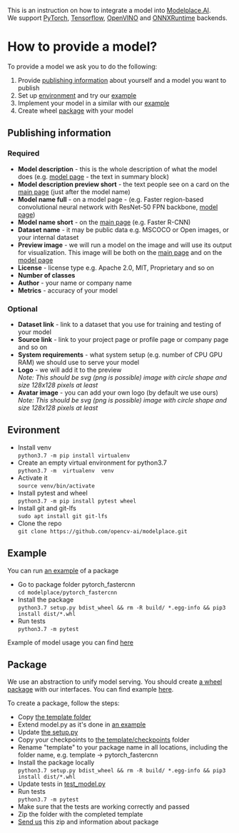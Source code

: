 This is an instruction on how to integrate a model into [Modelplace.AI](https://modelplace.ai/).  
We support [PyTorch](https://pytorch.org/), [Tensorflow](https://www.tensorflow.org/), [OpenVINO](https://docs.openvinotoolkit.org/latest/index.html) and [ONNXRuntime](https://www.onnxruntime.ai/) backends.

# How to provide a model?

To provide a model we ask you to do the following:
1. Provide [publishing information](#publishing-information) about yourself and a model you want to publish
2. Set up [environment](#evironment) and try our [example](pytorch_fastercnn)
3. Implement your model in a similar with our [example](pytorch_fastercnn)
4. Create wheel [package](#package) with your model

## Publishing information
### Required
- **Model description** - this is the whole description of what the model does (e.g. [model page](https://modelplace.ai/models/2) - the text in summary block)
- **Model description preview short** - the text people see on a card on the [main page](https://modelplace.ai/) (just after the model name)
- **Model name full** - on a model page - (e.g. Faster region-based convolutional neural network with ResNet-50 FPN backbone, [model page](https://modelplace.ai/models/2))
- **Model name short** - on the [main page](https://modelplace.ai/) (e.g. Faster R-CNN)
- **Dataset name** - it may be public data e.g. MSCOCO or Open images, or your internal dataset
- **Preview image** - we will run a model on the image and will use its output for visualization. This image will be both on the [main page](https://modelplace.ai/) and on the [model page](https://modelplace.ai/models/2)
- **License** - license type e.g. Apache 2.0, MIT, Proprietary and so on
- **Number of classes** 
- **Author** - your name or company name
- **Metrics** - accuracy of your model

### Optional
- **Dataset link** - link to a dataset that you use for training and testing of your model
- **Source link** - link to your project page or profile page or company page and so on
- **System requirements** - what system setup (e.g. number of CPU GPU RAM) we should use to serve your model
- **Logo** - we will add it to the preview  
_Note: This should be svg (png is possible) image with circle shape and size 128x128 pixels at least_
- **Avatar image** - you can add your own logo (by default we use ours)  
_Note: This should be svg (png is possible) image with circle shape and size 128x128 pixels at least_

## Evironment
- Install venv  
```python3.7 -m pip install virtualenv```
- Create an empty virtual environment for python3.7  
```python3.7 -m  virtualenv  venv```
- Activate it  
```source venv/bin/activate```
- Install pytest and wheel  
```python3.7 -m pip install pytest wheel```
- Install git and git-lfs  
```sudo apt install git git-lfs```
- Clone the repo   
```git clone https://github.com/opencv-ai/modelplace.git```

## Example
You can run [an example](pytorch_fastercnn) of a package
- Go to package folder pytorch_fastercnn  
```cd modelplace/pytorch_fastercnn```
- Install the package  
```python3.7 setup.py bdist_wheel && rm -R build/ *.egg-info && pip3 install dist/*.whl```
- Run tests  
```python3.7 -m pytest```

Example of model usage you can find [here](https://modelplace.ai/models/2)

## Package
We use an abstraction to unify model serving. You should create [a wheel package](https://packaging.python.org/tutorials/packaging-projects/#creating-the-package-files) with our interfaces. You can find example [here](pytorch_fastercnn).

To create a package, follow the steps:
- Copy [the template folder](template)
- Extend model.py as it's done in [an example](pytorch_fastercnn/pytorch_fastercnn/model.py)
- Update [the setup.py](template/setup.py)
- Copy your checkpoints to [the template/checkpoints](template/template/checkpoints) folder
- Rename "template" to your package name in all locations, including the folder name, e.g. template -> pytorch_fastercnn
- Install the package locally  
```python3.7 setup.py bdist_wheel && rm -R build/ *.egg-info && pip3 install dist/*.whl```
- Update tests in [test_model.py](template/tests/test_model.py)
- Run tests  
```python3.7 -m pytest```
- Make sure that the tests are working correctly and passed
- Zip the folder with the completed template
- [Send us](mailto:modelplace@opencv.ai) this zip and information about package
